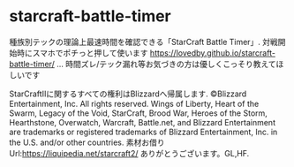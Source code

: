 # starcraft-battle-timer

種族別テックの理論上最速時間を確認できる「StarCraft Battle Timer」.
対戦開始時にスマホでポチっと押して使います
https://lovedby.github.io/starcraft-battle-timer/ …
時間ズレ/テック漏れ等お気づきの方は優しくこっそり教えてほしいです

StarCraftIIに関するすべての権利はBlizzardへ帰属します.
©Blizzard Entertainment, Inc. All rights reserved.
Wings of Liberty, Heart of the Swarm, Legacy of the Void, StarCraft, Brood War, Heroes of the Storm, Hearthstone, Overwatch,
Warcraft, Battle.net,
and Blizzard Entertainment are trademarks or registered trademarks of Blizzard Entertainment, Inc. in the U.S. and/or other countries.
素材お借りUrl:https://liquipedia.net/starcraft2/
ありがとうございます。GL,HF.

